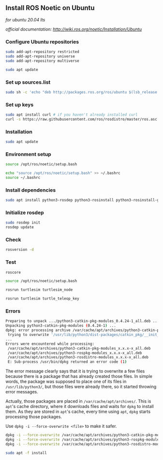 ## Install ROS Noetic on Ubuntu

*for ubuntu 20.04 lts*

*official documentation: http://wiki.ros.org/noetic/Installation/Ubuntu*

### Configure Ubuntu repositories

```bash
sudo add-apt-repository restricted
sudo add-apt-repository universe
sudo add-apt-repository multiverse
```

```bash
sudo apt update
```

### Set up sources.list

```bash
sudo sh -c 'echo "deb http://packages.ros.org/ros/ubuntu $(lsb_release -sc) main" > /etc/apt/sources.list.d/ros-latest.list'
```

### Set up keys

```bash
sudo apt install curl # if you haven't already installed curl
curl -s https://raw.githubusercontent.com/ros/rosdistro/master/ros.asc | sudo apt-key add -
```

### Installation

```bash
sudo apt update
```

### Environment setup

```bash
source /opt/ros/noetic/setup.bash
```

```bash
echo "source /opt/ros/noetic/setup.bash" >> ~/.bashrc
source ~/.bashrc
```

### Install dependencies

```bash
sudo apt install python3-rosdep python3-rosinstall python3-rosinstall-generator python3-wstool build-essential
```

### Initialize rosdep

```bash
sudo rosdep init
rosdep update
```

### Check

```bash
rosversion -d
```

### Test

```bash
roscore
```

```bash
source /opt/ros/noetic/setup.bash
```

```bash
rosrun turtlesim turtlesim_node
```

```bash
rosrun turtlesim turtle_teleop_key
```

### Errors

```bash
Preparing to unpack .../python3-catkin-pkg-modules_0.4.24-1_all.deb ...
Unpacking python3-catkin-pkg-modules (0.4.24-1) ...
dpkg: error processing archive /var/cache/apt/archives/python3-catkin-pkg-modules_x.x.x-x_all.deb (--unpack):
 trying to overwrite '/usr/lib/python3/dist-packages/catkin_pkg/__init__.py', which is also in package python3-catkin-pkg x.x.x-x
...
Errors were encountered while processing:
 /var/cache/apt/archives/python3-catkin-pkg-modules_x.x.x-x_all.deb
 /var/cache/apt/archives/python3-rospkg-modules_x.x.x-x_all.deb
 /var/cache/apt/archives/python3-rosdistro-modules_x.x.x-x_all.deb
 E: Sub-process /usr/bin/dpkg returned an error code (1)
```

The error message clearly says that it is trying to overwrite a few files because there is a package that has already created those files. In simple words, the package was supposed to place one of its files in `/usr/lib/python3/`, but those files were already there, so it started throwing error messages.

Actually, those packages are placed in `/var/cache/apt/archives/`. This is `apt`'s cache directory, where it downloads files and waits for `dpkg` to install them. As they are stored in `apt`'s cache, every time using `apt`, `dpkg` starts processing those packages.

Use `dpkg -i --force-overwrite <file>` to make it safer.

```bash
dpkg -i --force-overwrite /var/cache/apt/archives/python3-catkin-pkg-modules_x.x.x-x_all.deb
dpkg -i --force-overwrite /var/cache/apt/archives/python3-rospkg-modules_x.x.x-x_all.deb
dpkg -i --force-overwrite /var/cache/apt/archives/python3-rosdistro-modules_x.x.x-x_all.deb
```

```bash
sudo apt -f install
```

